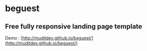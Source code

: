 # beguest

## Free fully responsive landing page template 


Demo : [http://muditdev.github.io/beguest/](http://muditdev.github.io/beguest/) 
